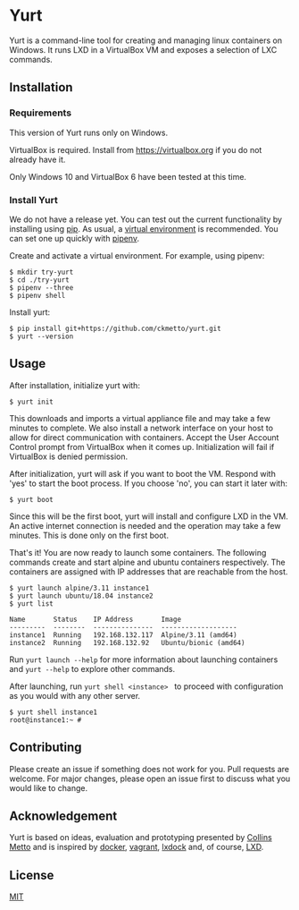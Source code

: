 # Yurt

Yurt is a command-line tool for creating and managing linux containers on Windows.
It runs LXD in a VirtualBox VM and exposes a selection of LXC commands.


## Installation
### Requirements
This version of Yurt runs only on Windows.

VirtualBox is required. Install from https://virtualbox.org if you do not already have it.

Only Windows 10 and VirtualBox 6 have been tested at this time.

### Install Yurt

We do not have a release yet. You can test out the current functionality by installing using [pip](https://pip.pypa.io/en/stable/). As usual, a [virtual environment](https://docs.python.org/3/library/venv.html) is recommended. You can set one up quickly with [pipenv](https://pypi.org/project/pipenv/).

Create and activate a virtual environment. For example, using pipenv:

```
$ mkdir try-yurt
$ cd ./try-yurt
$ pipenv --three
$ pipenv shell
```

Install yurt:
```
$ pip install git+https://github.com/ckmetto/yurt.git
$ yurt --version
```




## Usage
After installation, initialize yurt with:

```
$ yurt init
```
This downloads and imports a virtual appliance file and may take a few minutes to complete.
We also install a network interface on your host to allow for direct communication with containers. Accept the User Account Control prompt from VirtualBox when it comes up. Initialization will fail if VirtualBox is denied permission.


After initialization, yurt will ask if you want to boot the VM. Respond with 'yes' to start the boot process.
If you choose 'no', you can start it later with:

```
$ yurt boot
```

Since this will be the first boot, yurt will install and configure LXD in the VM. An active internet connection is needed and the operation may take a few minutes. This is done only on the first boot.

That's it! You are now ready to launch some containers. The following commands create and start alpine and ubuntu containers respectively. The containers are assigned with IP addresses that are reachable from the host.

```
$ yurt launch alpine/3.11 instance1
$ yurt launch ubuntu/18.04 instance2
$ yurt list

Name       Status    IP Address       Image
---------  --------  ---------------  -------------------
instance1  Running   192.168.132.117  Alpine/3.11 (amd64)
instance2  Running   192.168.132.92   Ubuntu/bionic (amd64)

```

Run `yurt launch --help` for more information about launching containers and `yurt --help` to explore other commands.

After launching, run `yurt shell <instance> ` to proceed with configuration as you would with any other server.

```
$ yurt shell instance1
root@instance1:~ #
```


## Contributing

Please create an issue if something does not work for you. Pull requests are welcome. For major changes, please open an issue first to discuss what you would like to change.

## Acknowledgement
Yurt is based on ideas, evaluation and prototyping presented by [Collins Metto](http://arks.princeton.edu/ark:/88435/dsp01v692t925s) and is inspired by [docker](https://www.docker.com/), [vagrant](https://www.vagrantup.com/), [lxdock](https://github.com/lxdock/lxdock) and, of course, [LXD](https://linuxcontainers.org/lxd/introduction/).

## License
[MIT](https://choosealicense.com/licenses/mit/)
